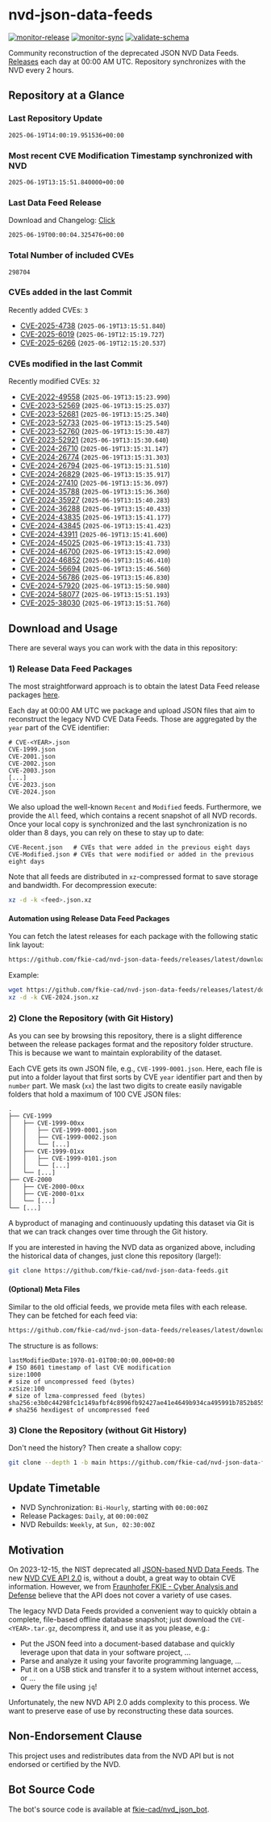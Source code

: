 # nvd-json-data-feeds

[![monitor-release](https://github.com/fkie-cad/nvd-json-data-feeds/actions/workflows/monitor_release.yml/badge.svg)](https://github.com/fkie-cad/nvd-json-data-feeds/actions/workflows/monitor_release.yml)
[![monitor-sync](https://github.com/fkie-cad/nvd-json-data-feeds/actions/workflows/monitor_sync.yml/badge.svg)](https://github.com/fkie-cad/nvd-json-data-feeds/actions/workflows/monitor_sync.yml)
[![validate-schema](https://github.com/fkie-cad/nvd-json-data-feeds/actions/workflows/validate_schema.yml/badge.svg)](https://github.com/fkie-cad/nvd-json-data-feeds/actions/workflows/validate_schema.yml)

Community reconstruction of the deprecated JSON NVD Data Feeds.
[Releases](https://github.com/fkie-cad/nvd-json-data-feeds/releases/latest) each day at 00:00 AM UTC.
Repository synchronizes with the NVD every 2 hours.

## Repository at a Glance

### Last Repository Update

```plain
2025-06-19T14:00:19.951536+00:00
```

### Most recent CVE Modification Timestamp synchronized with NVD

```plain
2025-06-19T13:15:51.840000+00:00
```

### Last Data Feed Release

Download and Changelog: [Click](https://github.com/fkie-cad/nvd-json-data-feeds/releases/latest)

```plain
2025-06-19T00:00:04.325476+00:00
```

### Total Number of included CVEs

```plain
298704
```

### CVEs added in the last Commit

Recently added CVEs: `3`

- [CVE-2025-4738](CVE-2025/CVE-2025-47xx/CVE-2025-4738.json) (`2025-06-19T13:15:51.840`)
- [CVE-2025-6019](CVE-2025/CVE-2025-60xx/CVE-2025-6019.json) (`2025-06-19T12:15:19.727`)
- [CVE-2025-6266](CVE-2025/CVE-2025-62xx/CVE-2025-6266.json) (`2025-06-19T12:15:20.537`)


### CVEs modified in the last Commit

Recently modified CVEs: `32`

- [CVE-2022-49558](CVE-2022/CVE-2022-495xx/CVE-2022-49558.json) (`2025-06-19T13:15:23.990`)
- [CVE-2023-52569](CVE-2023/CVE-2023-525xx/CVE-2023-52569.json) (`2025-06-19T13:15:25.037`)
- [CVE-2023-52681](CVE-2023/CVE-2023-526xx/CVE-2023-52681.json) (`2025-06-19T13:15:25.340`)
- [CVE-2023-52733](CVE-2023/CVE-2023-527xx/CVE-2023-52733.json) (`2025-06-19T13:15:25.540`)
- [CVE-2023-52760](CVE-2023/CVE-2023-527xx/CVE-2023-52760.json) (`2025-06-19T13:15:30.487`)
- [CVE-2023-52921](CVE-2023/CVE-2023-529xx/CVE-2023-52921.json) (`2025-06-19T13:15:30.640`)
- [CVE-2024-26710](CVE-2024/CVE-2024-267xx/CVE-2024-26710.json) (`2025-06-19T13:15:31.147`)
- [CVE-2024-26774](CVE-2024/CVE-2024-267xx/CVE-2024-26774.json) (`2025-06-19T13:15:31.303`)
- [CVE-2024-26794](CVE-2024/CVE-2024-267xx/CVE-2024-26794.json) (`2025-06-19T13:15:31.510`)
- [CVE-2024-26829](CVE-2024/CVE-2024-268xx/CVE-2024-26829.json) (`2025-06-19T13:15:35.917`)
- [CVE-2024-27410](CVE-2024/CVE-2024-274xx/CVE-2024-27410.json) (`2025-06-19T13:15:36.097`)
- [CVE-2024-35788](CVE-2024/CVE-2024-357xx/CVE-2024-35788.json) (`2025-06-19T13:15:36.360`)
- [CVE-2024-35927](CVE-2024/CVE-2024-359xx/CVE-2024-35927.json) (`2025-06-19T13:15:40.283`)
- [CVE-2024-36288](CVE-2024/CVE-2024-362xx/CVE-2024-36288.json) (`2025-06-19T13:15:40.433`)
- [CVE-2024-43835](CVE-2024/CVE-2024-438xx/CVE-2024-43835.json) (`2025-06-19T13:15:41.177`)
- [CVE-2024-43845](CVE-2024/CVE-2024-438xx/CVE-2024-43845.json) (`2025-06-19T13:15:41.423`)
- [CVE-2024-43911](CVE-2024/CVE-2024-439xx/CVE-2024-43911.json) (`2025-06-19T13:15:41.600`)
- [CVE-2024-45025](CVE-2024/CVE-2024-450xx/CVE-2024-45025.json) (`2025-06-19T13:15:41.733`)
- [CVE-2024-46700](CVE-2024/CVE-2024-467xx/CVE-2024-46700.json) (`2025-06-19T13:15:42.090`)
- [CVE-2024-46852](CVE-2024/CVE-2024-468xx/CVE-2024-46852.json) (`2025-06-19T13:15:46.410`)
- [CVE-2024-56694](CVE-2024/CVE-2024-566xx/CVE-2024-56694.json) (`2025-06-19T13:15:46.560`)
- [CVE-2024-56786](CVE-2024/CVE-2024-567xx/CVE-2024-56786.json) (`2025-06-19T13:15:46.830`)
- [CVE-2024-57920](CVE-2024/CVE-2024-579xx/CVE-2024-57920.json) (`2025-06-19T13:15:50.980`)
- [CVE-2024-58077](CVE-2024/CVE-2024-580xx/CVE-2024-58077.json) (`2025-06-19T13:15:51.193`)
- [CVE-2025-38030](CVE-2025/CVE-2025-380xx/CVE-2025-38030.json) (`2025-06-19T13:15:51.760`)


## Download and Usage

There are several ways you can work with the data in this repository:

### 1) Release Data Feed Packages

The most straightforward approach is to obtain the latest Data Feed release packages [here](https://github.com/fkie-cad/nvd-json-data-feeds/releases/latest).

Each day at 00:00 AM UTC we package and upload JSON files that aim to reconstruct the legacy NVD CVE Data Feeds.
Those are aggregated by the `year` part of the CVE identifier:

```
# CVE-<YEAR>.json
CVE-1999.json
CVE-2001.json
CVE-2002.json
CVE-2003.json
[...]
CVE-2023.json
CVE-2024.json
```

We also upload the well-known `Recent` and `Modified` feeds.
Furthermore, we provide the `All` feed, which contains a recent snapshot of all NVD records.
Once your local copy is synchronized and the last synchronization is no older than 8 days, you can rely on these to stay up to date:

```plain
CVE-Recent.json   # CVEs that were added in the previous eight days
CVE-Modified.json # CVEs that were modified or added in the previous eight days
```

Note that all feeds are distributed in `xz`-compressed format to save storage and bandwidth.
For decompression execute:

```sh
xz -d -k <feed>.json.xz
```

#### Automation using Release Data Feed Packages

You can fetch the latest releases for each package with the following static link layout:

```sh
https://github.com/fkie-cad/nvd-json-data-feeds/releases/latest/download/CVE-<YEAR>.json.xz
```

Example:

```sh
wget https://github.com/fkie-cad/nvd-json-data-feeds/releases/latest/download/CVE-2024.json.xz
xz -d -k CVE-2024.json.xz
```

### 2) Clone the Repository (with Git History)

As you can see by browsing this repository, there is a slight difference between the release packages format and the repository folder structure.
This is because we want to maintain explorability of the dataset.

Each CVE gets its own JSON file, e.g., `CVE-1999-0001.json`.
Here, each file is put into a folder layout that first sorts by CVE `year` identifier part and then by `number` part.
We mask (`xx`) the last two digits to create easily navigable folders that hold a maximum of 100 CVE JSON files:

```plain
.
├── CVE-1999
│   ├── CVE-1999-00xx
│   │   ├── CVE-1999-0001.json
│   │   ├── CVE-1999-0002.json
│   │   └── [...]
│   ├── CVE-1999-01xx
│   │   ├── CVE-1999-0101.json
│   │   └── [...]
│   └── [...]
├── CVE-2000
│   ├── CVE-2000-00xx
│   ├── CVE-2000-01xx
│   └── [...]
└── [...]
```

A byproduct of managing and continuously updating this dataset via Git is that we can track changes over time through the Git history.

If you are interested in having the NVD data as organized above, including the historical data of changes, just clone this repository (large!):

```sh
git clone https://github.com/fkie-cad/nvd-json-data-feeds.git
```

#### (Optional) Meta Files

Similar to the old official feeds, we provide meta files with each release. They can be fetched for each feed via:

```sh
https://github.com/fkie-cad/nvd-json-data-feeds/releases/latest/download/CVE-<YEAR>.meta
```

The structure is as follows:

```plain
lastModifiedDate:1970-01-01T00:00:00.000+00:00                          # ISO 8601 timestamp of last CVE modification
size:1000                                                               # size of uncompressed feed (bytes)
xzSize:100                                                              # size of lzma-compressed feed (bytes)
sha256:e3b0c44298fc1c149afbf4c8996fb92427ae41e4649b934ca495991b7852b855 # sha256 hexdigest of uncompressed feed
```

### 3) Clone the Repository (without Git History)

Don't need the history? Then create a shallow copy:

```sh
git clone --depth 1 -b main https://github.com/fkie-cad/nvd-json-data-feeds.git
```


## Update Timetable

* NVD Synchronization: `Bi-Hourly`, starting with `00:00:00Z`
* Release Packages: `Daily`, at `00:00:00Z`
* NVD Rebuilds: `Weekly`, at `Sun, 02:30:00Z`


## Motivation

On 2023-12-15, the NIST deprecated all [JSON-based NVD Data Feeds](https://nvd.nist.gov/vuln/data-feeds#divRetirementBanner-1).
The new [NVD CVE API 2.0](https://nvd.nist.gov/developers/vulnerabilities) is, without a doubt, a great way to obtain CVE information.
However, we from [Fraunhofer FKIE - Cyber Analysis and Defense](https://www.fkie.fraunhofer.de/en/departments/cad.html) believe that the API does not cover a variety of use cases.

The legacy NVD Data Feeds provided a convenient way to quickly obtain a complete, file-based offline database snapshot; just download the `CVE-<YEAR>.tar.gz`, decompress it, and use it as you please, e.g.:

- Put the JSON feed into a document-based database and quickly leverage upon that data in your software project, ...
- Parse and analyze it using your favorite programming language, ...
- Put it on a USB stick and transfer it to a system without internet access, or ...
- Query the file using `jq`!

Unfortunately, the new NVD API 2.0 adds complexity to this process.
We want to preserve ease of use by reconstructing these data sources.

## Non-Endorsement Clause

This project uses and redistributes data from the NVD API but is not endorsed or certified by the NVD.

## Bot Source Code

The bot's source code is available at [fkie-cad/nvd\_json\_bot](https://github.com/fkie-cad/nvd_json_bot).